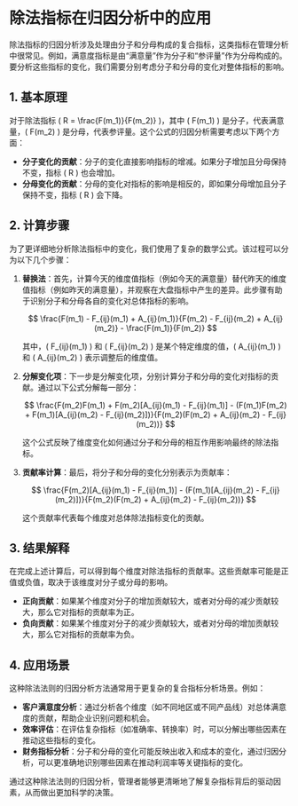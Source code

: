 # 除法指标在归因分析中的应用

除法指标的归因分析涉及处理由分子和分母构成的复合指标，这类指标在管理分析中很常见。例如，满意度指标是由“满意量”作为分子和“参评量”作为分母构成的。要分析这些指标的变化，我们需要分别考虑分子和分母的变化对整体指标的影响。

## 1. 基本原理

对于除法指标 \( R = \frac{F(m_1)}{F(m_2)} \)，其中 \( F(m_1) \) 是分子，代表满意量，\( F(m_2) \) 是分母，代表参评量。这个公式的归因分析需要考虑以下两个方面：

- **分子变化的贡献**：分子的变化直接影响指标的增减。如果分子增加且分母保持不变，指标 \( R \) 也会增加。
- **分母变化的贡献**：分母的变化对指标的影响是相反的，即如果分母增加且分子保持不变，指标 \( R \) 会下降。

## 2. 计算步骤

为了更详细地分析除法指标中的变化，我们使用了复杂的数学公式。该过程可以分为以下几个步骤：

1. **替换法**：首先，计算今天的维度值指标（例如今天的满意量）替代昨天的维度值指标（例如昨天的满意量），并观察在大盘指标中产生的差异。此步骤有助于识别分子和分母各自的变化对总体指标的影响。

   $$ \frac{F(m_1) - F_{ij}(m_1) + A_{ij}(m_1)}{F(m_2) - F_{ij}(m_2) + A_{ij}(m_2)} - \frac{F(m_1)}{F(m_2)} $$

   其中，\( F_{ij}(m_1) \) 和 \( F_{ij}(m_2) \) 是某个特定维度的值，\( A_{ij}(m_1) \) 和 \( A_{ij}(m_2) \) 表示调整后的维度值。

2. **分解变化项**：下一步是分解变化项，分别计算分子和分母的变化对指标的贡献。通过以下公式分解每一部分：

   $$ \frac{F(m_2)F(m_1) + F(m_2)[A_{ij}(m_1) - F_{ij}(m_1)] - (F(m_1)F(m_2) + F(m_1)[A_{ij}(m_2) - F_{ij}(m_2)])}{F(m_2)(F(m_2) + A_{ij}(m_2) - F_{ij}(m_2))} $$

   这个公式反映了维度变化如何通过分子和分母的相互作用影响最终的除法指标。

3. **贡献率计算**：最后，将分子和分母的变化分别表示为贡献率：

   $$ \frac{F(m_2)[A_{ij}(m_1) - F_{ij}(m_1)] - (F(m_1)[A_{ij}(m_2) - F_{ij}(m_2)])}{F(m_2)(F(m_2) + A_{ij}(m_2) - F_{ij}(m_2))} $$

   这个贡献率代表每个维度对总体除法指标变化的贡献。

## 3. 结果解释

在完成上述计算后，可以得到每个维度对除法指标的贡献率。这些贡献率可能是正值或负值，取决于该维度对分子或分母的影响。

- **正向贡献**：如果某个维度对分子的增加贡献较大，或者对分母的减少贡献较大，那么它对指标的贡献率为正。
- **负向贡献**：如果某个维度对分子的减少贡献较大，或者对分母的增加贡献较大，那么它对指标的贡献率为负。

## 4. 应用场景

这种除法法则的归因分析方法通常用于更复杂的复合指标分析场景。例如：

- **客户满意度分析**：通过分析各个维度（如不同地区或不同产品线）对总体满意度的贡献，帮助企业识别问题和机会。
- **效率评估**：在评估复杂指标（如准确率、转换率）时，可以分解出哪些因素在推动这些指标的变化。
- **财务指标分析**：分子和分母的变化可能反映出收入和成本的变化，通过归因分析，可以更准确地识别哪些因素在推动利润率等关键指标的变化。

通过这种除法法则的归因分析，管理者能够更清晰地了解复杂指标背后的驱动因素，从而做出更加科学的决策。